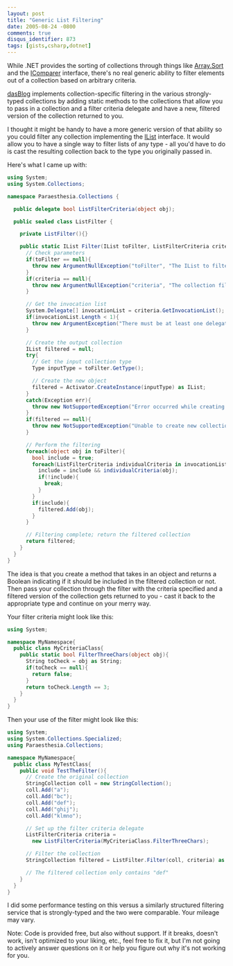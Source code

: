 ```yaml
---
layout: post
title: "Generic List Filtering"
date: 2005-08-24 -0800
comments: true
disqus_identifier: 873
tags: [gists,csharp,dotnet]
---
```

While .NET provides the sorting of collections through things like
[Array.Sort](http://msdn.microsoft.com/library/en-us/cpref/html/frlrfSystemArrayClassSortTopic.asp)
and the
[IComparer](http://msdn.microsoft.com/library/en-us/cpref/html/frlrfsystemcollectionsicomparerclasstopic.asp)
interface, there's no real generic ability to filter elements out of a
collection based on arbitrary criteria.

[dasBlog](http://www.dasblog.net/) implements collection-specific
filtering in the various strongly-typed collections by adding static
methods to the collections that allow you to pass in a collection and a
filter criteria delegate and have a new, filtered version of the
collection returned to you.

I thought it might be handy to have a more generic version of that
ability so you could filter any collection implementing the
[IList](http://msdn.microsoft.com/library/en-us/cpref/html/frlrfsystemcollectionsilistclasstopic.asp)
interface. It would allow you to have a single way to filter lists of
any type - all you'd have to do is cast the resulting collection back to
the type you originally passed in.

Here's what I came up with:

```csharp
using System;
using System.Collections;

namespace Paraesthesia.Collections {

  public delegate bool ListFilterCriteria(object obj);

  public sealed class ListFilter {

    private ListFilter(){}

    public static IList Filter(IList toFilter, ListFilterCriteria criteria){
      // Check parameters
      if(toFilter == null){
        throw new ArgumentNullException("toFilter", "The IList to filter must not be null.");
      }
      if(criteria == null){
        throw new ArgumentNullException("criteria", "The collection filter criteria must not be null.");
      }

      // Get the invocation list
      System.Delegate[] invocationList = criteria.GetInvocationList();
      if(invocationList.Length < 1){
        throw new ArgumentException("There must be at least one delegate in the invocation list of the filter criteria.", "criteria");
      }

      // Create the output collection
      IList filtered = null;
      try{
        // Get the input collection type
        Type inputType = toFilter.GetType();

        // Create the new object
        filtered = Activator.CreateInstance(inputType) as IList;
      }
      catch(Exception err){
        throw new NotSupportedException("Error occurred while creating new collection to contain filtered list.", err);
      }
      if(filtered == null){
        throw new NotSupportedException("Unable to create new collection to contain filtered list (constructor invocation returned null).");
      }

      // Perform the filtering
      foreach(object obj in toFilter){
        bool include = true;
        foreach(ListFilterCriteria individualCriteria in invocationList){
          include = include && individualCriteria(obj);
          if(!include){
            break;
          }
        }
        if(include){
          filtered.Add(obj);
        }
      }

      // Filtering complete; return the filtered collection
      return filtered;
    }
  }
}
```

 The idea is that you create a method that takes in an object and
returns a Boolean indicating if it should be included in the filtered
collection or not. Then pass your collection through the filter with the
criteria specified and a filtered version of the collection gets
returned to you - cast it back to the appropriate type and continue on
your merry way.

 Your filter criteria might look like this:

```csharp
using System;

namespace MyNamespace{
  public class MyCriteriaClass{
    public static bool FilterThreeChars(object obj){
      String toCheck = obj as String;
      if(toCheck == null){
        return false;
      }
      return toCheck.Length == 3;
    }
  }
}
```

 Then your use of the filter might look like this:

```csharp
using System;
using System.Collections.Specialized;
using Paraesthesia.Collections;

namespace MyNamespace{
  public class MyTestClass{
    public void TestTheFilter(){
      // Create the original collection
      StringCollection coll = new StringCollection();
      coll.Add("a");
      coll.Add("bc");
      coll.Add("def");
      coll.Add("ghij");
      coll.Add("klmno");

      // Set up the filter criteria delegate
      ListFilterCriteria criteria =
        new ListFilterCriteria(MyCriteriaClass.FilterThreeChars);

      // Filter the collection
      StringCollection filtered = ListFilter.Filter(coll, criteria) as StringCollection;

      // The filtered collection only contains "def"
    }
  }
}
```

I did some performance testing on this versus a similarly structured
filtering service that is strongly-typed and the two were comparable.
Your mileage may vary.

Note: Code is provided free, but also without support. If it breaks,
doesn't work, isn't optimized to your liking, etc., feel free to fix it,
but I'm not going to actively answer questions on it or help you figure
out why it's not working for you.
